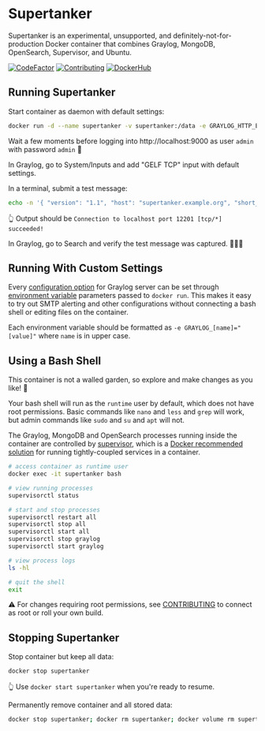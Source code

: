 # Supertanker
Supertanker is an experimental, unsupported, and definitely-not-for-production Docker container that combines Graylog, MongoDB, OpenSearch, Supervisor, and Ubuntu.

[![CodeFactor](https://www.codefactor.io/repository/github/RobDickinson/supertanker/badge)](https://www.codefactor.io/repository/github/RobDickinson/supertanker)
[![Contributing](https://img.shields.io/badge/contributions-welcome-green.svg)](https://github.com/RobDickinson/supertanker/blob/main/CONTRIBUTING.md)
[![DockerHub](https://img.shields.io/docker/v/robfromboulder/supertanker)](https://hub.docker.com/repository/docker/robfromboulder/supertanker/general)

## Running Supertanker

Start container as daemon with default settings:
```bash
docker run -d --name supertanker -v supertanker:/data -e GRAYLOG_HTTP_EXTERNAL_URI="http://localhost:9000/" -e GRAYLOG_PASSWORD_SECRET="somepasswordpepper" -e GRAYLOG_ROOT_PASSWORD_SHA2="8c6976e5b5410415bde908bd4dee15dfb167a9c873fc4bb8a81f6f2ab448a918" -e TZ=UTC -p 5044:5044/tcp -p 5140:5140/tcp -p 5140:5140/udp -p 9000:9000/tcp -p 12201:12201/tcp -p 12201:12201/udp -p 13301:13301/tcp -p 13302:13302/tcp robfromboulder/supertanker:6.0.4
```

Wait a few moments before logging into http://localhost:9000 as user `admin` with password `admin` 🎉

In Graylog, go to System/Inputs and add "GELF TCP" input with default settings.

In a terminal, submit a test message:
```bash
echo -n '{ "version": "1.1", "host": "supertanker.example.org", "short_message": "A short message", "level": 5, "_some_info": "foo" }' | nc -w0 -v localhost 12201
```
👆 Output should be `Connection to localhost port 12201 [tcp/*] succeeded!`

In Graylog, go to Search and verify the test message was captured. 🎉🎉🎉

## Running With Custom Settings

Every [configuration option](https://go2docs.graylog.org/current/setting_up_graylog/server.conf.html) for Graylog server can be set through
[environment variable](https://docs.docker.com/reference/cli/docker/container/run/#env) parameters passed to `docker run`. This makes it 
easy to try out SMTP alerting and other configurations without connecting a bash shell or editing files on the container.

Each environment variable should be formatted as `-e GRAYLOG_[name]="[value]"` where `name` is in upper case.

## Using a Bash Shell

This container is not a walled garden, so explore and make changes as you like! 💪

Your bash shell will run as the `runtime` user by default, which does not have root permissions. Basic commands like `nano` and `less` and `grep` will work,
but admin commands like `sudo` and `su` and `apt` will not.

The Graylog, MongoDB and OpenSearch processes running inside the container are controlled by [supervisor](http://supervisord.org/index.html), which is a
[Docker recommended solution](https://docs.docker.com/engine/containers/multi-service_container/) for running tightly-coupled services in a container.

```bash
# access container as runtime user
docker exec -it supertanker bash

# view running processes
supervisorctl status

# start and stop processes
supervisorctl restart all
supervisorctl stop all
supervisorctl start all
supervisorctl stop graylog
supervisorctl start graylog

# view process logs
ls -hl

# quit the shell
exit
```

⚠️ For changes requiring root permissions, see [CONTRIBUTING](CONTRIBUTING.md) to connect as root or roll your own build.

## Stopping Supertanker

Stop container but keep all data:
```bash
docker stop supertanker
```
👆 Use `docker start supertanker` when you're ready to resume.

Permanently remove container and all stored data:
```bash
docker stop supertanker; docker rm supertanker; docker volume rm supertanker
```
